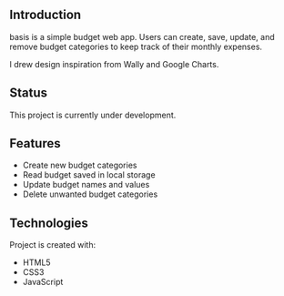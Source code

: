 ## Introduction

basis is a simple budget web app. Users can create, save, update, and remove
budget categories to keep track of their monthly expenses.

I drew design inspiration from Wally and Google Charts.

## Status

This project is currently under development.

## Features

- Create new budget categories
- Read budget saved in local storage
- Update budget names and values
- Delete unwanted budget categories

## Technologies

Project is created with:

- HTML5
- CSS3
- JavaScript

